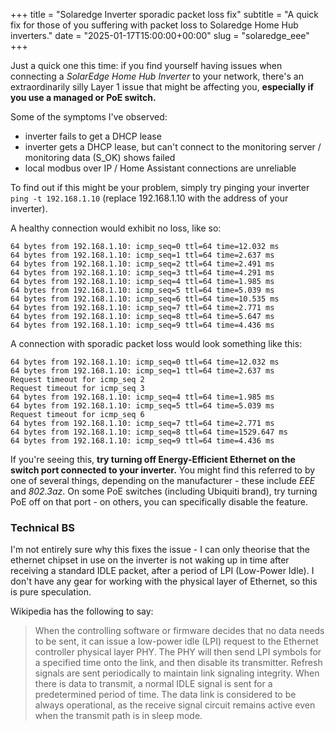 +++
title = "Solaredge Inverter sporadic packet loss fix"
subtitle = "A quick fix for those of you suffering with packet loss to Solaredge Home Hub inverters."
date = "2025-01-17T15:00:00+00:00"
slug = "solaredge_eee"
+++

Just a quick one this time: if you find yourself having issues when connecting a _SolarEdge Home Hub Inverter_ to your network, there's an extraordinarily silly Layer 1 issue that might be affecting you, **especially if you use a managed or PoE switch.**

Some of the symptoms I've observed:
* inverter fails to get a DHCP lease
* inverter gets a DHCP lease, but can't connect to the monitoring server / monitoring data (S_OK) shows failed
* local modbus over IP / Home Assistant connections are unreliable


To find out if this might be your problem, simply try pinging your inverter `ping -t 192.168.1.10` (replace 192.168.1.10 with the address of your inverter).

A healthy connection would exhibit no loss, like so:
```
64 bytes from 192.168.1.10: icmp_seq=0 ttl=64 time=12.032 ms
64 bytes from 192.168.1.10: icmp_seq=1 ttl=64 time=2.637 ms
64 bytes from 192.168.1.10: icmp_seq=2 ttl=64 time=2.491 ms
64 bytes from 192.168.1.10: icmp_seq=3 ttl=64 time=4.291 ms
64 bytes from 192.168.1.10: icmp_seq=4 ttl=64 time=1.985 ms
64 bytes from 192.168.1.10: icmp_seq=5 ttl=64 time=5.039 ms
64 bytes from 192.168.1.10: icmp_seq=6 ttl=64 time=10.535 ms
64 bytes from 192.168.1.10: icmp_seq=7 ttl=64 time=2.771 ms
64 bytes from 192.168.1.10: icmp_seq=8 ttl=64 time=5.647 ms
64 bytes from 192.168.1.10: icmp_seq=9 ttl=64 time=4.436 ms
```

A connection with sporadic packet loss would look something like this:
```
64 bytes from 192.168.1.10: icmp_seq=0 ttl=64 time=12.032 ms
64 bytes from 192.168.1.10: icmp_seq=1 ttl=64 time=2.637 ms
Request timeout for icmp_seq 2
Request timeout for icmp_seq 3
64 bytes from 192.168.1.10: icmp_seq=4 ttl=64 time=1.985 ms
64 bytes from 192.168.1.10: icmp_seq=5 ttl=64 time=5.039 ms
Request timeout for icmp_seq 6
64 bytes from 192.168.1.10: icmp_seq=7 ttl=64 time=2.771 ms
64 bytes from 192.168.1.10: icmp_seq=8 ttl=64 time=1529.647 ms
64 bytes from 192.168.1.10: icmp_seq=9 ttl=64 time=4.436 ms
```
If you're seeing this, **try turning off Energy-Efficient Ethernet on the switch port connected to your inverter.** You might find this referred to by one of several things, depending on the manufacturer - these include _EEE_ and _802.3az_. On some PoE switches (including Ubiquiti brand), try turning PoE off on that port - on others, you can specifically disable the feature.

### Technical BS

I'm not entirely sure why this fixes the issue - I can only theorise that the ethernet chipset in use on the inverter is not waking up in time after receiving a standard IDLE packet, after a period of LPI (Low-Power Idle). I don't have any gear for working with the physical layer of Ethernet, so this is pure speculation.

Wikipedia has the following to say:
> When the controlling software or firmware decides that no data needs to be sent, it can issue a low-power idle (LPI) request to the Ethernet controller physical layer PHY. The PHY will then send LPI symbols for a specified time onto the link, and then disable its transmitter. Refresh signals are sent periodically to maintain link signaling integrity. When there is data to transmit, a normal IDLE signal is sent for a predetermined period of time. The data link is considered to be always operational, as the receive signal circuit remains active even when the transmit path is in sleep mode.